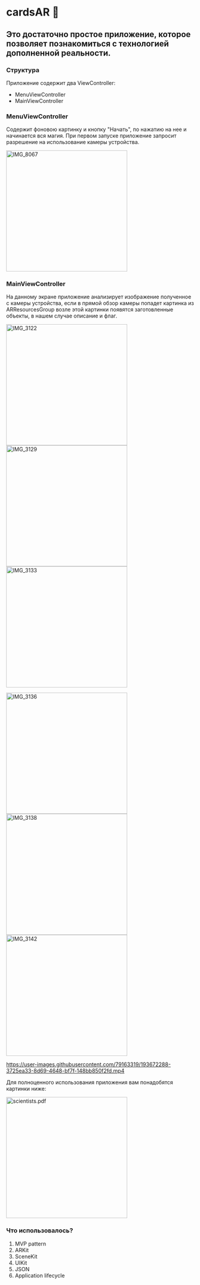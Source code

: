 # cardsAR 📱

## Это достаточно простое приложение, которое позволяет познакомиться с технологией дополненной реальности.

### Структура

Приложение содержит два ViewController:

   - MenuViewController
   - MainViewController

### MenuViewController

Содержит фоновою картинку и кнопку "Начать", по нажатию на нее и начинается вся магия. При первом запуске приложение запросит разрешение на использование камеры устройства.

<img width="324" alt="IMG_8067" src="https://user-images.githubusercontent.com/79163319/193661617-811c1b64-c150-46c2-9d86-9c00ede3cd04.PNG">

### MainViewController

На данному экране приложение анализирует изображение полученное с камеры устройства, если в прямой обзор камеры попадет картинка из ARResourcesGroup возле этой картинки появятся заготовленные объекты, в нашем случае описание и флаг. 

<img width="324" alt="IMG_3122" src="https://user-images.githubusercontent.com/79163319/193666145-d903b22f-f92e-42be-8ac2-4838cedc61f9.PNG"> <img width="324" alt="IMG_3129" src="https://user-images.githubusercontent.com/79163319/193666151-387887f9-9522-4ce5-8627-0e2fb6e8b134.PNG"> <img width="324" alt="IMG_3133" src="https://user-images.githubusercontent.com/79163319/193666163-04a60a5d-9feb-48b9-8760-fe6058dc9756.PNG">


<img width="324" alt="IMG_3136" src="https://user-images.githubusercontent.com/79163319/193666922-1df557e5-b373-4b56-9ad1-67fc38248b43.PNG"> <img width="324" alt="IMG_3138" src="https://user-images.githubusercontent.com/79163319/193666931-069cadaa-543b-4386-af1f-735111ef4eb2.PNG"> <img width="324" alt="IMG_3142" src="https://user-images.githubusercontent.com/79163319/193666944-c488515b-65ca-4651-a266-84875b1c9116.PNG">


https://user-images.githubusercontent.com/79163319/193672288-3725ea33-8d69-4648-bf7f-148bb850f2fd.mp4

Для полноценного использования приложения вам понадобятся картинки ниже:

<img width="324" alt="scientists.pdf" src="https://github.com/Vladimir-Murashka/cardsAR/files/9700693/scientists.pdf">


### Что использовалось?
1. MVP pattern
2. ARKit
3. SceneKit
4. UIKit
5. JSON
6. Application lifecycle
